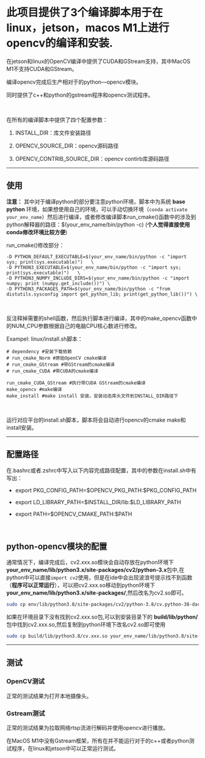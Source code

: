 # 此项目提供了3个编译脚本用于在linux，jetson，macos M1上进行opencv的编译和安装.  

在jetson和linux的OpenCV编译中提供了CUDA和GStream支持，其中MacOS M1不支持CUDA和GStream。  

编译opencv完成后生产相对于的python—opencv模块。  

同时提供了c++和python的gstream程序和opencv测试程序。  

<br>

在所有的编译脚本中提供了四个配置参数：  

1. INSTALL_DIR：库文件安装路径

2. OPENCV_SOURCE_DIR：opencv源码路径

3. OPENCV_CONTRIB_SOURCE_DIR：opencv contirb库源码路径

---

## 使用
**注意：** 其中对于编译python的部分要注意python环境，脚本中为系统 **base python** 环境，如果想使用自己的环境，可以手动切换环境（```conda activate your_env_name```）然后进行编译，或者修改编译脚本run_cmake()函数中的涉及到python解释器的路径：$(your_env_name/bin/python -c) 
(**个人觉得直接使用conda修改环境比较方便**)

run_cmake()修改部分：
```shell
-D PYTHON_DEFAULT_EXECUTABLE=$(your_env_name/bin/python -c "import sys; print(sys.executable)")   \
-D PYTHON3_EXECUTABLE=$(your_env_name/bin/python -c "import sys; print(sys.executable)")   \
-D PYTHON3_NUMPY_INCLUDE_DIRS=$(your_env_name/bin/python -c "import numpy; print (numpy.get_include())") \
-D PYTHON3_PACKAGES_PATH=$(your_env_name/bin/python -c "from distutils.sysconfig import get_python_lib; print(get_python_lib())") \
```

<br>

反注释掉需要的shell函数，然后执行脚本进行编译，其中的make_opencv函数中的NUM_CPU参数根据自己的电脑CPU核心数进行修改。  

Exampel:
linux/install.sh脚本：  

```shell
# dependency #安装下载依赖
# run_cmake_Norm #原始OpenCV cmake编译
# run_cmake_GStream #带GStream的cmake编译
# run_cmake_CUDA #带CUDA的cmake编译

run_cmake_CUDA_GStream #执行带CUDA GStream的cmake编译
make_opencv #make编译
make_install #make install 安装，安装动态库头文件到INSTALL_DIR路径下
```

<br>

运行对应平台的install.sh脚本，脚本将会自动进行opencv的cmake make和install安装。

---

## 配置路径

在.bashrc或者.zshrc中写入以下内容完成路径配置，其中的参数在install.sh中有写出：

- export PKG_CONFIG_PATH=$OPENCV_PKG_PATH:\$PKG_CONFIG_PATH

- export LD_LIBRARY_PATH=$INSTALL_DIR/lib:\$LD_LIBRARY_PATH

- export PATH=$OPENCV_CMAKE_PATH:\$PATH  

<br>

## python-opencv模块的配置
通常情况下，编译完成后，cv2.xxx.so模块会自动存放在python环境下**your_env_name/lib/python3.x/site-packages/cv2/python-3.x**包中,在python中可以直接```import cv2```使用，但是在ide中会出现波浪号提示找不到函数（**程序可以正常运行**），可以把cv2.xxx.so移动到python环境下**your_env_name/lib/python3.x/site-packages/**,然后改名为cv2.so即可。
```bash
sudo cp env/lib/python3.8/site-packages/cv2/python-3.8/cv.python-38-darwin.so ../../cv2.so
```

如果在环境目录下没有找到cv2.xxx.so包,可以到安装目录下的 **build/lib/python/** 包中找到cv2.xxx.so,然后复制到python环境下改名cv2.so即可使用
```bash
sudo cp build/lib/python3.8/cv.xxx.so your_env_name/lib/python3.8/site-packages/cv2.so
```

---

## 测试

### OpenCV测试

正常的测试结果为打开本地摄像头。  

### Gstream测试

正常的测试结果为拉取网络rtsp流进行解码并使用opencv进行播放。  

在MacOS M1中没有Gstream框架，所有在并不能运行对于的c++或者python测试程序，在linux和jetson中可以正常运行测试。  